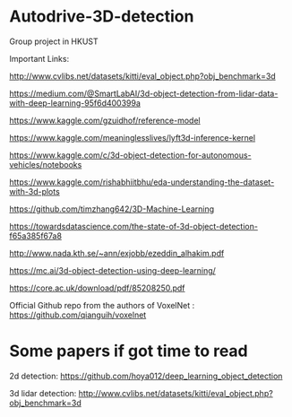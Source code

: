# Autodrive-3D-detection

Group project in HKUST

Important Links:


http://www.cvlibs.net/datasets/kitti/eval_object.php?obj_benchmark=3d

https://medium.com/@SmartLabAI/3d-object-detection-from-lidar-data-with-deep-learning-95f6d400399a

https://www.kaggle.com/gzuidhof/reference-model

https://www.kaggle.com/meaninglesslives/lyft3d-inference-kernel

https://www.kaggle.com/c/3d-object-detection-for-autonomous-vehicles/notebooks

https://www.kaggle.com/rishabhiitbhu/eda-understanding-the-dataset-with-3d-plots

https://github.com/timzhang642/3D-Machine-Learning 

https://towardsdatascience.com/the-state-of-3d-object-detection-f65a385f67a8

http://www.nada.kth.se/~ann/exjobb/ezeddin_alhakim.pdf

https://mc.ai/3d-object-detection-using-deep-learning/

https://core.ac.uk/download/pdf/85208250.pdf

Official Github repo from the authors of VoxelNet : https://github.com/qianguih/voxelnet


# Some papers if got time to read

2d detection: https://github.com/hoya012/deep_learning_object_detection

3d lidar detection: http://www.cvlibs.net/datasets/kitti/eval_object.php?obj_benchmark=3d
